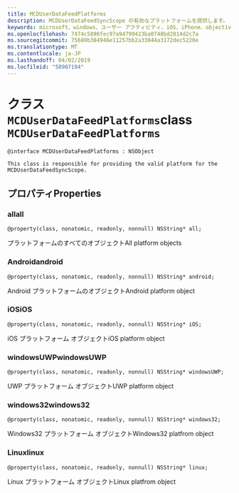 ```yaml
---
title: MCDUserDataFeedPlatforms
description: MCDUserDataFeedSyncScope の有効なプラットフォームを提供します。
keywords: microsoft、windows、ユーザー アクティビティ、iOS、iPhone、objectiveC に接続されているデバイス、プロジェクトのローマ
ms.openlocfilehash: 7474c5896fec97a94799423ba0748bd2814d2c7a
ms.sourcegitcommit: 75680b384946e11257bb2a33044a3172dec5220e
ms.translationtype: MT
ms.contentlocale: ja-JP
ms.lasthandoff: 04/02/2019
ms.locfileid: "58907194"
---
```

# <a name="class-mcduserdatafeedplatforms"></a><span data-ttu-id="c026a-104">クラス `MCDUserDataFeedPlatforms`</span><span class="sxs-lookup"><span data-stu-id="c026a-104">class `MCDUserDataFeedPlatforms`</span></span>

```
@interface MCDUserDataFeedPlatforms : NSObject

This class is responsible for providing the valid platform for the MCDUserDataFeedSyncScope.
```

## <a name="properties"></a><span data-ttu-id="c026a-105">プロパティ</span><span class="sxs-lookup"><span data-stu-id="c026a-105">Properties</span></span>

### <a name="all"></a><span data-ttu-id="c026a-106">all</span><span class="sxs-lookup"><span data-stu-id="c026a-106">all</span></span>
`@property(class, nonatomic, readonly, nonnull) NSString* all;`

<span data-ttu-id="c026a-107">プラットフォームのすべてのオブジェクト</span><span class="sxs-lookup"><span data-stu-id="c026a-107">All platform objects</span></span>

### <a name="android"></a><span data-ttu-id="c026a-108">Android</span><span class="sxs-lookup"><span data-stu-id="c026a-108">android</span></span>
`@property(class, nonatomic, readonly, nonnull) NSString* android;`

<span data-ttu-id="c026a-109">Android プラットフォームのオブジェクト</span><span class="sxs-lookup"><span data-stu-id="c026a-109">Android platform object</span></span>

### <a name="ios"></a><span data-ttu-id="c026a-110">iOS</span><span class="sxs-lookup"><span data-stu-id="c026a-110">iOS</span></span>
`@property(class, nonatomic, readonly, nonnull) NSString* iOS;`

<span data-ttu-id="c026a-111">iOS プラットフォーム オブジェクト</span><span class="sxs-lookup"><span data-stu-id="c026a-111">iOS platform object</span></span>

### <a name="windowsuwp"></a><span data-ttu-id="c026a-112">windowsUWP</span><span class="sxs-lookup"><span data-stu-id="c026a-112">windowsUWP</span></span>
`@property(class, nonatomic, readonly, nonnull) NSString* windowsUWP;`

<span data-ttu-id="c026a-113">UWP プラットフォーム オブジェクト</span><span class="sxs-lookup"><span data-stu-id="c026a-113">UWP platform object</span></span>

### <a name="windows32"></a><span data-ttu-id="c026a-114">windows32</span><span class="sxs-lookup"><span data-stu-id="c026a-114">windows32</span></span>
`@property(class, nonatomic, readonly, nonnull) NSString* windows32;`

<span data-ttu-id="c026a-115">Windows32 プラットフォーム オブジェクト</span><span class="sxs-lookup"><span data-stu-id="c026a-115">Windows32 platfrom object</span></span>

### <a name="linux"></a><span data-ttu-id="c026a-116">Linux</span><span class="sxs-lookup"><span data-stu-id="c026a-116">linux</span></span>
`@property(class, nonatomic, readonly, nonnull) NSString* linux;`

<span data-ttu-id="c026a-117">Linux プラットフォーム オブジェクト</span><span class="sxs-lookup"><span data-stu-id="c026a-117">Linux platfrom object</span></span>
